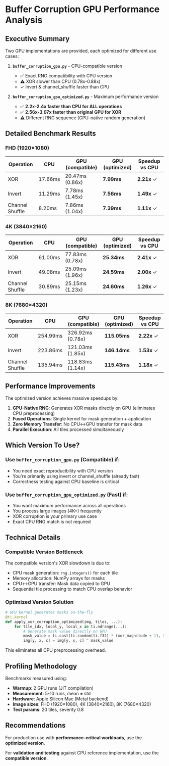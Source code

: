 # Buffer Corruption GPU Performance Analysis

## Executive Summary

Two GPU implementations are provided, each optimized for different use cases:

1. **`buffer_corruption_gpu.py`** - CPU-compatible version
   - ✅ Exact RNG compatibility with CPU version
   - ⚠️ XOR slower than CPU (0.78x-0.88x)
   - ✓ Invert & channel_shuffle faster than CPU

2. **`buffer_corruption_gpu_optimized.py`** - Maximum performance version
   - ✅ **2.2x-2.4x faster than CPU for ALL operations**
   - ✅ **2.56x-3.07x faster than original GPU for XOR**
   - ⚠️ Different RNG sequence (GPU-native random generation)

## Detailed Benchmark Results

### FHD (1920×1080)

| Operation       | CPU    | GPU (compatible) | GPU (optimized) | Speedup vs CPU |
|-----------------|--------|------------------|-----------------|----------------|
| XOR             | 17.66ms| 20.47ms (0.86x)  | **7.99ms**      | **2.21x** ✓    |
| Invert          | 11.29ms| 7.78ms (1.45x)   | **7.56ms**      | **1.49x** ✓    |
| Channel Shuffle | 8.20ms | 7.86ms (1.04x)   | **7.39ms**      | **1.11x** ✓    |

### 4K (3840×2160)

| Operation       | CPU    | GPU (compatible) | GPU (optimized) | Speedup vs CPU |
|-----------------|--------|------------------|-----------------|----------------|
| XOR             | 61.00ms| 77.83ms (0.78x)  | **25.34ms**     | **2.41x** ✓    |
| Invert          | 49.08ms| 25.09ms (1.96x)  | **24.59ms**     | **2.00x** ✓    |
| Channel Shuffle | 30.89ms| 25.15ms (1.23x)  | **24.60ms**     | **1.26x** ✓    |

### 8K (7680×4320)

| Operation       | CPU     | GPU (compatible) | GPU (optimized) | Speedup vs CPU |
|-----------------|---------|------------------|-----------------|----------------|
| XOR             | 254.99ms| 326.92ms (0.78x) | **115.05ms**    | **2.22x** ✓    |
| Invert          | 223.86ms| 121.03ms (1.85x) | **146.14ms**    | **1.53x** ✓    |
| Channel Shuffle | 135.94ms| 118.83ms (1.14x) | **115.43ms**    | **1.18x** ✓    |

## Performance Improvements

The optimized version achieves massive speedups by:

1. **GPU-Native RNG**: Generates XOR masks directly on GPU (eliminates CPU preprocessing)
2. **Fused Operations**: Single kernel for mask generation + application
3. **Zero Memory Transfer**: No CPU↔GPU transfer for mask data
4. **Parallel Execution**: All tiles processed simultaneously

## Which Version To Use?

### Use `buffer_corruption_gpu.py` (Compatible) if:
- You need exact reproducibility with CPU version
- You're primarily using invert or channel_shuffle (already fast)
- Correctness testing against CPU baseline is critical

### Use `buffer_corruption_gpu_optimized.py` (Fast) if:
- You want maximum performance across all operations
- You process large images (4K+) frequently
- XOR corruption is your primary use case
- Exact CPU RNG match is not required

## Technical Details

### Compatible Version Bottleneck
The compatible version's XOR slowdown is due to:
- CPU mask generation: `rng.integers()` for each tile
- Memory allocation: NumPy arrays for masks
- CPU↔GPU transfer: Mask data copied to GPU
- Sequential tile processing to match CPU overlap behavior

### Optimized Version Solution
```python
# GPU kernel generates masks on-the-fly
@ti.kernel
def apply_xor_corruption_optimized(img, tiles, ...):
    for tile_idx, local_y, local_x in ti.ndrange(...):
        # Generate mask value directly on GPU
        mask_value = ti.cast(ti.random(ti.f32) * (xor_magnitude + 1), ti.u8)
        img[y, x, c] = img[y, x, c] ^ mask_value
```

This eliminates all CPU preprocessing overhead.

## Profiling Methodology

Benchmarks measured using:
- **Warmup**: 2 GPU runs (JIT compilation)
- **Measurement**: 5-10 runs, mean ± std
- **Hardware**: Apple Silicon Mac (Metal backend)
- **Image sizes**: FHD (1920×1080), 4K (3840×2160), 8K (7680×4320)
- **Test params**: 20 tiles, severity 0.8

## Recommendations

For production use with **performance-critical workloads**, use the **optimized version**.

For **validation and testing** against CPU reference implementation, use the **compatible version**.
